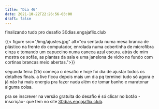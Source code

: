 ```yaml
---
title: "Dia 46"
date: 2021-10-22T22:26:56-03:00
draft: false
---
```


finalizando tudo pro desafio 30dias.engajaflix.club

{{< figure src="/img/ajustes.jpg" alt="eu sentada numa mesa branca de plástico na frente do computador, enrolada numa cobertinha de microfibra cinza e tomando um capuccino numa caneca azul escura. atrás de mim mostra os sofás, as plantas da sala e uma janelona de vidro no fundo com cortinas brancas meio abertas.">}}

segunda feira (25) começa o desafio e hoje foi dia de ajustar todos os detalhes finais. a live ficou depois mais um dia pq terminei tudo só agora e já não há mais energia pra fazer nada além de tomar banho e maratonar alguma coisa. 

pra se inscrever na versão gratuita do desafio é só clicar no botão -inscrição- que tem no site [30dias.engajaflix.club](30dias.engajaflix.club). 